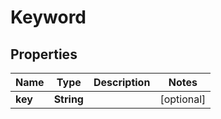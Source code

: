 
# Keyword

## Properties
Name | Type | Description | Notes
------------ | ------------- | ------------- | -------------
**key** | **String** |  |  [optional]



